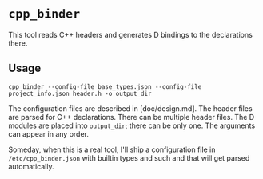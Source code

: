 # `cpp_binder`

This tool reads C++ headers and generates D bindings to the declarations there.

## Usage

```
cpp_binder --config-file base_types.json --config-file project_info.json header.h -o output_dir
```

The configuration files are described in [doc/design.md].
The header files are parsed for C++ declarations.
There can be multiple header files.
The D modules are placed into `output_dir`; there can be only one.
The arguments can appear in any order.

Someday, when this is a real tool, I'll ship a configuration file in `/etc/cpp_binder.json` with builtin types and such and that will get parsed automatically.
